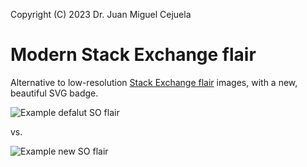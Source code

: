 Copyright (C) 2023 Dr. Juan Miguel Cejuela

# Modern Stack Exchange flair

Alternative to low-resolution [Stack Exchange flair](http://stackoverflow.com/users/flair/) images, with a new, beautiful SVG badge.

![Example defalut SO flair](https://stackoverflow.com/users/flair/1.png?theme=dark)

vs.

![Example new SO flair](https://stackexchange-stats-flair.deno.dev/test_offline?user_id=1&theme=dark)